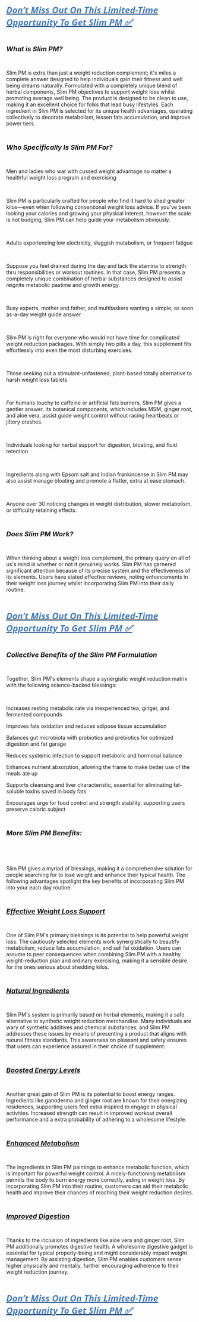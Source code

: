 <p><a href="https://www.facebook.com/SlimPMCapsules/"><em><strong><span style="color: #477db8;"><span style="font-family: 'Segoe UI', 'Helvetica Neue', Helvetica, Roboto, Oxygen, Ubuntu, Cantarell, 'Fira Sans', 'Droid Sans', sans-serif;"><span style="font-size: x-large;"><u>Don&rsquo;t Miss Out On This Limited-Time Opportunity To Get Slim PM</u></span></span></span><span style="color: #477db8;"><span style="font-family: 'Segoe UI', 'Helvetica Neue', Helvetica, Roboto, Oxygen, Ubuntu, Cantarell, 'Fira Sans', 'Droid Sans', sans-serif;"><span style="font-size: x-large;"><u>&nbsp;✅</u></span></span></span></strong></em></a></p>
<p>&nbsp;</p>
<p><span style="font-size: large;"><em><strong>What is Slim PM?</strong></em></span></p>
<p>&nbsp;</p>
<p>Slim PM is extra than just a weight reduction complement; it's miles a complete answer designed to help individuals gain their fitness and well being dreams naturally. Formulated with a completely unique blend of herbal components, Slim PM objectives to support weight loss whilst promoting average well being. The product is designed to be clean to use, making it an excellent choice for folks that lead busy lifestyles. Each ingredient in Slim PM is selected for its unique health advantages, operating collectively to decorate metabolism, lessen fats accumulation, and improve power tiers.</p>
<p>&nbsp;</p>
<p><span style="font-size: large;"><em><strong>Who Specifically Is Slim PM For?</strong></em></span></p>
<p>&nbsp;</p>
<p>Men and ladies who war with cussed weight advantage no matter a healthful weight loss program and exercising</p>
<p>&nbsp;</p>
<p>Slim PM is particularly crafted for people who find it hard to shed greater kilos&mdash;even when following conventional weight loss advice. If you've been looking your calories and growing your physical interest, however the scale is not budging, Slim PM can help guide your metabolism obviously.</p>
<p>&nbsp;</p>
<p>Adults experiencing low electricity, sluggish metabolism, or frequent fatigue</p>
<p>&nbsp;</p>
<p>Suppose you feel drained during the day and lack the stamina to strength thru responsibilities or workout routines. In that case, Slim PM presents a completely unique combination of herbal substances designed to assist reignite metabolic pastime and growth energy.</p>
<p>&nbsp;</p>
<p>Busy experts, mother and father, and multitaskers wanting a simple, as soon as-a-day weight guide answer</p>
<p>&nbsp;</p>
<p>Slim PM is right for everyone who would not have time for complicated weight reduction packages. With simply two pills a day, this supplement fits effortlessly into even the most disturbing exercises.</p>
<p>&nbsp;</p>
<p>Those seeking out a stimulant-unfastened, plant-based totally alternative to harsh weight loss tablets</p>
<p>&nbsp;</p>
<p>For humans touchy to caffeine or artificial fats burners, Slim PM gives a gentler answer. Its botanical components, which includes MSM, ginger root, and aloe vera, assist guide weight control without racing heartbeats or jittery crashes.</p>
<p>&nbsp;</p>
<p>Individuals looking for herbal support for digestion, bloating, and fluid retention</p>
<p>&nbsp;</p>
<p>Ingredients along with Epsom salt and Indian frankincense in Slim PM may also assist manage bloating and promote a flatter, extra at ease stomach.</p>
<p>&nbsp;</p>
<p>Anyone over 30 noticing changes in weight distribution, slower metabolism, or difficulty retaining effects.</p>
<p>&nbsp;</p>
<p><span style="font-size: large;"><em><strong>Does Slim PM Work?</strong></em></span></p>
<p>&nbsp;</p>
<p>When thinking about a weight loss complement, the primary query on all of us's mind is whether or not it genuinely works. Slim PM has garnered significant attention because of its precise system and the effectiveness of its elements. Users have stated effective reviews, noting enhancements in their weight loss journey whilst incorporating Slim PM into their daily routine.</p>
<p>&nbsp;</p>
<p><a href="https://www.facebook.com/SlimPMCapsules/"><em><strong><span style="color: #477db8;"><span style="font-family: 'Segoe UI', 'Helvetica Neue', Helvetica, Roboto, Oxygen, Ubuntu, Cantarell, 'Fira Sans', 'Droid Sans', sans-serif;"><span style="font-size: x-large;"><u>Don&rsquo;t Miss Out On This Limited-Time Opportunity To Get Slim PM</u></span></span></span><span style="color: #477db8;"><span style="font-family: 'Segoe UI', 'Helvetica Neue', Helvetica, Roboto, Oxygen, Ubuntu, Cantarell, 'Fira Sans', 'Droid Sans', sans-serif;"><span style="font-size: x-large;"><u>&nbsp;✅</u></span></span></span></strong></em></a></p>
<p align="left">&nbsp;</p>
<p><span style="font-size: large;"><em><strong>Collective Benefits of the Slim PM Formulation</strong></em></span></p>
<p>&nbsp;</p>
<p>Together, Slim PM's elements shape a synergistic weight reduction matrix with the following science-backed blessings:</p>
<p>&nbsp;</p>
<p>Increases resting metabolic rate via inexperienced tea, ginger, and fermented compounds</p>
<p>Improves fats oxidation and reduces adipose tissue accumulation</p>
<p>Balances gut microbiota with probiotics and prebiotics for optimized digestion and fat garage</p>
<p>Reduces systemic infection to support metabolic and hormonal balance</p>
<p>Enhances nutrient absorption, allowing the frame to make better use of the meals ate up</p>
<p>Supports cleansing and liver characteristic, essential for eliminating fat-soluble toxins saved in body fats</p>
<p>Encourages urge for food control and strength stability, supporting users preserve caloric subject</p>
<p>&nbsp;</p>
<p><span style="font-size: large;"><em><strong>More Slim PM Benefits:</strong></em></span></p>
<p>&nbsp;</p>
<p>&nbsp;</p>
<p>Slim PM gives a myriad of blessings, making it a comprehensive solution for people searching for to lose weight and enhance their typical health. The following advantages spotlight the key benefits of incorporating Slim PM into your each day routine.</p>
<p>&nbsp;</p>
<p><span style="font-size: large;"><em><u><strong>Effective Weight Loss Support</strong></u></em></span></p>
<p>&nbsp;</p>
<p>One of Slim PM's primary blessings is its potential to help powerful weight loss. The cautiously selected elements work synergistically to beautify metabolism, reduce fats accumulation, and sell fat oxidation. Users can assume to peer consequences when combining Slim PM with a healthy weight-reduction plan and ordinary exercising, making it a sensible desire for the ones serious about shedding kilos.</p>
<p>&nbsp;</p>
<p><span style="font-size: large;"><em><u><strong>Natural Ingredients</strong></u></em></span></p>
<p>&nbsp;</p>
<p>Slim PM's system is primarily based on herbal elements, making it a safe alternative to synthetic weight reduction merchandise. Many individuals are wary of synthetic additives and chemical substances, and Slim PM addresses these issues by means of presenting a product that aligns with natural fitness standards. This awareness on pleasant and safety ensures that users can experience assured in their choice of supplement.</p>
<p>&nbsp;</p>
<p><span style="font-size: large;"><em><u><strong>Boosted Energy Levels</strong></u></em></span></p>
<p>&nbsp;</p>
<p>Another great gain of Slim PM is its potential to boost energy ranges. Ingredients like ganoderma and ginger root are known for their energizing residences, supporting users feel extra inspired to engage in physical activities. Increased strength can result in improved workout overall performance and a extra probability of adhering to a wholesome lifestyle.</p>
<p>&nbsp;</p>
<p><span style="font-size: large;"><em><u><strong>Enhanced Metabolism</strong></u></em></span></p>
<p>&nbsp;</p>
<p>The ingredients in Slim PM paintings to enhance metabolic function, which is important for powerful weight control. A nicely-functioning metabolism permits the body to burn energy more correctly, aiding in weight loss. By incorporating Slim PM into their routine, customers can aid their metabolic health and improve their chances of reaching their weight reduction desires.</p>
<p>&nbsp;</p>
<p><span style="font-size: large;"><em><u><strong>Improved Digestion</strong></u></em></span></p>
<p>&nbsp;</p>
<p>Thanks to the inclusion of ingredients like aloe vera and ginger root, Slim PM additionally promotes digestive health. A wholesome digestive gadget is essential for typical properly-being and might considerably impact weight management. By assisting digestion, Slim PM enables customers sense higher physically and mentally, further encouraging adherence to their weight reduction journey.</p>
<p>&nbsp;</p>
<p><a href="https://www.facebook.com/SlimPMCapsules/"><em><strong><span style="color: #477db8;"><span style="font-family: 'Segoe UI', 'Helvetica Neue', Helvetica, Roboto, Oxygen, Ubuntu, Cantarell, 'Fira Sans', 'Droid Sans', sans-serif;"><span style="font-size: x-large;"><u>Don&rsquo;t Miss Out On This Limited-Time Opportunity To Get Slim PM</u></span></span></span><span style="color: #477db8;"><span style="font-family: 'Segoe UI', 'Helvetica Neue', Helvetica, Roboto, Oxygen, Ubuntu, Cantarell, 'Fira Sans', 'Droid Sans', sans-serif;"><span style="font-size: x-large;"><u>&nbsp;✅</u></span></span></span></strong></em></a></p>
<p align="left">&nbsp;</p>
<p>&nbsp;</p>
